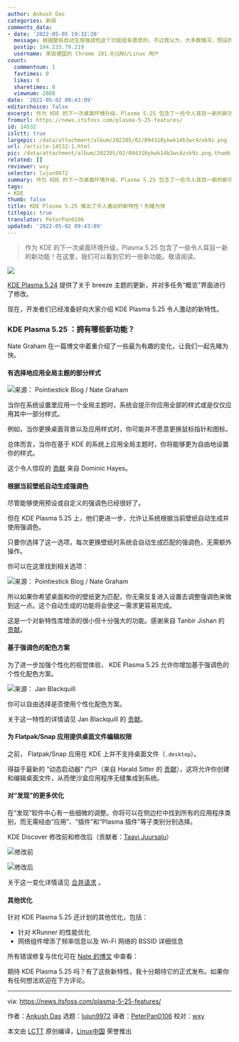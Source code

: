 ```yaml
---
author: Ankush Das
categories: 新闻
comments_data:
- date: '2022-05-05 19:32:20'
  message: 根据壁纸自动生成强调色这个功能挺有意思的，不过我认为，大多数情况，预设的强调色就足够好了。
  postip: 194.233.79.219
  username: 来自德国的 Chrome 101.0|GNU/Linux 用户
count:
  commentnum: 1
  favtimes: 0
  likes: 0
  sharetimes: 0
  viewnum: 2808
date: '2022-05-02 09:43:09'
editorchoice: false
excerpt: 作为 KDE 的下一次桌面环境升级，Plasma 5.25 包含了一些令人耳目一新的新功能！在这里，我们可以看到它的一些新功能。敬请阅读。
fromurl: https://news.itsfoss.com/plasma-5-25-features/
id: 14532
islctt: true
largepic: /data/attachment/album/202205/02/094310ykwk14b3wc4zxk9z.png
url: /article-14532-1.html
pic: /data/attachment/album/202205/02/094310ykwk14b3wc4zxk9z.png.thumb.jpg
related: []
reviewer: wxy
selector: lujun9972
summary: 作为 KDE 的下一次桌面环境升级，Plasma 5.25 包含了一些令人耳目一新的新功能！在这里，我们可以看到它的一些新功能。敬请阅读。
tags:
- KDE
thumb: false
title: KDE Plasma 5.25 推出了令人激动的新特性！先睹为快
titlepic: true
translator: PeterPan0106
updated: '2022-05-02 09:43:09'
---
```



> 
> 作为 KDE 的下一次桌面环境升级，Plasma 5.25 包含了一些令人耳目一新的新功能！在这里，我们可以看到它的一些新功能。敬请阅读。
> 
> 
> 


![](/data/attachment/album/202205/02/094310ykwk14b3wc4zxk9z.png)


[KDE Plasma 5.24](https://news.itsfoss.com/kde-plasma-5-24-lts-release/) 提供了关于 breeze 主题的更新，并对多任务“概览”界面进行了修改。


现在，开发者们已经准备好向大家介绍 KDE Plasma 5.25 令人激动的新特性。


### KDE Plasma 5.25 ：拥有哪些新功能？


Nate Graham 在一篇博文中着重介绍了一些最为有趣的变化，让我们一起先睹为快。


#### 有选择地应用全局主题的部分样式


![来源： Pointiestick Blog / Nate Graham](/data/attachment/album/202205/02/094310zj51j1yjyjo5fj20.jpg)


当你在系统设置里应用一个全局主题时，系统会提示你应用全部的样式或是仅仅应用其中一部分样式。


例如，当你更换桌面背景以及应用样式时，你可能并不愿意更换鼠标指针和图标。


总体而言，当你在基于 KDE 的系统上应用全局主题时，你将能够更为自由地设置你的样式。


这个令人惊叹的 [贡献](https://invent.kde.org/plasma/plasma-workspace/-/merge_requests/1043) 来自 Dominic Hayes。


#### 根据当前壁纸自动生成强调色


尽管能够使用预设或自定义的强调色已经很好了。


但在 KDE Plasma 5.25 上，他们更进一步，允许让系统根据当前壁纸自动生成并使用强调色。


只要你选择了这一选项，每次更换壁纸时系统会自动生成匹配的强调色，无需额外操作。


你可以在这里找到相关选项：


![来源： Pointiestick Blog / Nate Graham](/data/attachment/album/202205/02/094311xcbs7uy8i0hza778.jpg)


所以如果你希望桌面和你的壁纸更为匹配，你无需反复进入设置去调整强调色来做到这一点。这个自动生成的功能将会使这一需求更容易完成。


这是一个对新特性库增添的很小但十分强大的功能。感谢来自 Tanbir Jishan 的 [贡献](https://invent.kde.org/plasma/plasma-workspace/-/merge_requests/1325)。


#### 基于强调色的配色方案


为了进一步加强个性化的视觉体验， KDE Plasma 5.25 允许你增加基于强调色的个性化配色方案。


![来源： Jan Blackquill](/data/attachment/album/202205/02/094311h297839w7clw33v7.png)


你可以自由选择是否使用个性化配色方案。


关于这一特性的详情请见 Jan Blackquill 的 [贡献](https://invent.kde.org/plasma/plasma-workspace/-/merge_requests/1620)。


#### 为 Flatpak/Snap 应用提供桌面文件编辑权限


之前， Flatpak/Snap 应用在 KDE 上并不支持桌面文件（`.desktop`）。


得益于最新的 “动态启动器” 门户（来自 Harald Sitter 的 [贡献](https://invent.kde.org/plasma/xdg-desktop-portal-kde/-/commit/d5f958e149705e27bbba9f3bbec659ff5bed1d80)），这将允许你创建和编辑桌面文件，从而使沙盒应用程序无缝集成到系统。


#### 对“发现”的更多优化


在“发现”软件中心有一些细微的调整。你将可以在侧边栏中找到所有的应用程序类别，而无需经由“应用”、“插件”和“Plasma 插件”等子类别分别选择。


KDE Discover 修改前和修改后（贡献者：[Taavi Juursalu](https://invent.kde.org/taavi)）


![修改前](/data/attachment/album/202205/02/094312pijqpldlisgsayfd.png)


![修改后](/data/attachment/album/202205/02/094313wdv3nnf77ffi3hhh.png)


关于这一变化详情请见 [合并请求](https://invent.kde.org/plasma/discover/-/merge_requests/234) 。


#### 其他优化


针对 KDE Plasma 5.25 还计划的其他优化，包括：


* 针对 KRunner 的性能优化
* 网络组件增添了频率信息以及 Wi-Fi 网络的 BSSID 详细信息


所有错误修复与优化可在 [Nate 的博文](https://pointieststick.com/2022/04/22/this-week-in-kde-major-accent-color-and-global-theme-improvements/) 中查看：


期待 KDE Plasma 5.25 吗？有了这些新特性，我十分期待它的正式发布。如果你有任何想法欢迎在下方评论。




---


via: <https://news.itsfoss.com/plasma-5-25-features/>


作者：[Ankush Das](https://news.itsfoss.com/author/ankush/) 选题：[lujun9972](https://github.com/lujun9972) 译者：[PeterPan0106](https://github.com/PeterPan0106) 校对：[wxy](https://github.com/wxy)


本文由 [LCTT](https://github.com/LCTT/TranslateProject) 原创编译，[Linux中国](https://linux.cn/) 荣誉推出